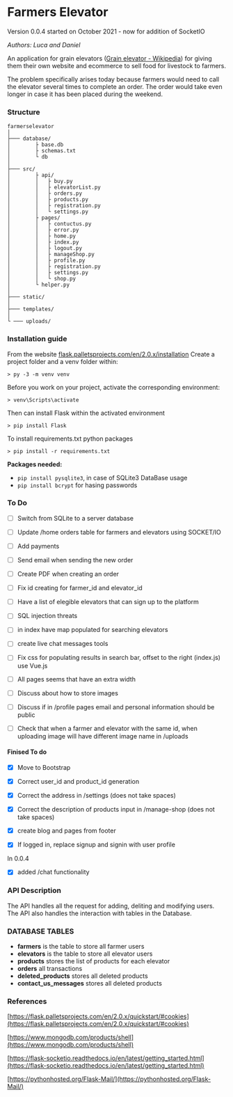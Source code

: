 # Farmers Elevator

Version 0.0.4
started on October 2021 - now for addition of SocketIO

*Authors: Luca and Daniel*

An application for grain elevators ([Grain elevator - Wikipedia](https://en.wikipedia.org/wiki/Grain_elevator)) for giving them their own website and ecommerce to sell food for livestock to farmers.

The problem specifically arises today because farmers would need to call the elevator several times to complete an order. The order would take even longer in case it has been placed during the weekend.

### Structure

```
farmerselevator
│
├─── database/
│        ├ base.db
│        ├ schemas.txt
│        └ db
│
├─── src/
│        ├ api/
│        │   ├ buy.py
│        │   ├ elevatorList.py
│        │   ├ orders.py
│        │   ├ products.py
│        │   ├ registration.py
│        │   └ settings.py
│        ├ pages/
│        │   ├ contuctus.py
│        │   ├ error.py
│        │   ├ home.py
│        │   ├ index.py
│        │   ├ logout.py
│        │   ├ manageShop.py
│        │   ├ profile.py
│        │   ├ registration.py
│        │   ├ settings.py
│        │   └ shop.py
│        └ helper.py
│
├─── static/
│
├─── templates/
│
└ ─── uploads/
```

### Installation guide

From the website [flask.palletsprojects.com/en/2.0.x/installation](https://flask.palletsprojects.com/en/2.0.x/installation/)
Create a project folder and a venv folder within:

```
> py -3 -m venv venv
```

Before you work on your project, activate the corresponding environment:

```
> venv\Scripts\activate
```

Then can install Flask within the activated environment

```
> pip install Flask
```

To install requirements.txt python packages
```
> pip install -r requirements.txt
```

**Packages needed:**

- `pip install pysqlite3`, in case of SQLite3 DataBase usage
- `pip install bcrypt` for hasing passwords

### To Do

- [ ] Switch from SQLite to a server database

- [ ] Update /home orders table for farmers and elevators using SOCKET/IO

- [ ] Add payments

- [ ] Send email when sending the new order

- [ ] Create PDF when creating an order

- [ ] Fix id creating for farmer_id and elevator_id

- [ ] Have a list of elegible elevators that can sign up to the platform

- [ ] SQL injection threats

- [ ] in index have map populated for searching elevators

- [ ] create live chat messages tools

- [ ] Fix css for populating results in search bar, offset to the right (index.js) use Vue.js

- [ ] All pages seems that have an extra width

- [ ] Discuss about how to store images

- [ ] Discuss if in /profile pages email and personal information should be public

- [ ] Check that when a farmer and elevator with the same id, when uploading image will have different image name in /uploads

#### Finised To do

- [x] Move to Bootstrap

- [x] Correct user_id and product_id generation

- [x] Correct the address in /settings (does not take spaces)

- [x] Correct the description of products input in /manage-shop (does not take spaces)

- [x] create blog and pages from footer

- [x] If logged in, replace signup and signin with user profile

In 0.0.4

- [x] added /chat functionality

### API Description

The API handles all the request for adding, deliting and modifying users. The API also handles the interaction with tables in the Database.

### DATABASE TABLES

- **farmers** is the table to store all farmer users
- **elevators** is the table to store all elevator users
- **products** stores the list of products for each elevator
- **orders** all transactions
- **deleted_products** stores all deleted products
- **contact_us_messages** stores all deleted products

### References

[https://flask.palletsprojects.com/en/2.0.x/quickstart/#cookies](https://flask.palletsprojects.com/en/2.0.x/quickstart/#cookies)

[https://www.mongodb.com/products/shell](https://www.mongodb.com/products/shell)

[https://flask-socketio.readthedocs.io/en/latest/getting_started.html](https://flask-socketio.readthedocs.io/en/latest/getting_started.html)

[https://pythonhosted.org/Flask-Mail/](https://pythonhosted.org/Flask-Mail/)
